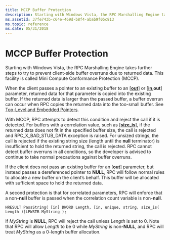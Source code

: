 ```yaml
---
title: MCCP Buffer Protection
description: Starting with Windows Vista, the RPC Marshalling Engine takes further steps to try to prevent client-side buffer overruns due to returned data. This facility is called Mini Compute Conformance Protection (MCCP).
ms.assetid: 37fe743b-c64e-469d-b8f4-abab9f05c813
ms.topic: reference
ms.date: 05/31/2018
---
```


# MCCP Buffer Protection

Starting with Windows Vista, the RPC Marshalling Engine takes further steps to try to prevent client-side buffer overruns due to returned data. This facility is called Mini Compute Conformance Protection (MCCP).

When the client passes a pointer to an existing buffer to an \[[**out**](/windows/desktop/Midl/out-idl)\] or \[[**in**](/windows/desktop/Midl/in),**out**\] parameter, returned data for that parameter is copied into the existing buffer. If the returned data is larger than the passed buffer, a buffer overrun can occur when RPC copies the returned data into the too-small buffer. See [Top-Level and Embedded Pointers](top-level-and-embedded-pointers.md).

With MCCP, RPC attempts to detect this condition and reject the call if it is detected. For buffers with a correlation value, such as \[[**size\_is**](/windows/desktop/Midl/size-is)\], if the returned data does not fit in the specified buffer size, the call is rejected and RPC\_X\_BAD\_STUB\_DATA exception is raised. For unsized strings, the call is rejected if the existing string size (length until the **null** terminator) is insufficient to hold the returned string, the call is rejected. RPC cannot detect buffer overruns in all conditions, so the developer is advised to continue to take normal precautions against buffer overruns.

If the client does not pass an existing buffer for an \[[**out**](/windows/desktop/Midl/out-idl)\] parameter, but instead passes a dereferenced pointer to **NULL**, RPC will follow normal rules to allocate a new buffer on the client’s behalf. This buffer will be allocated with sufficient space to hold the returned data.

A second protection is that for correlated parameters, RPC will enforce that a non-**null** buffer is passed when the correlation count variable is non-**null**.

``` syntax
HRESULT PassString( [in] DWORD Length, [in, unique, string, size_is( Length )]LPWSTR MyString );
```

If *MyString* is **NULL**, RPC will reject the call unless *Length* is set to 0. Note that RPC will allow *Length* to be 0 while *MyString* is non-**NULL**, and RPC will treat *MyString* as a 0-length buffer allocation.

 

 
